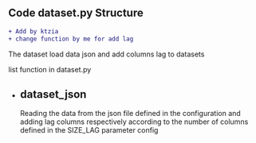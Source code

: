 ## Code dataset.py Structure 
```diff
+ Add by ktzia
+ change function by me for add lag
```

The dataset load data json and add columns lag to datasets 

list function in dataset.py
* **dataset_json**
  -----
  Reading the data from the json file defined in the configuration and adding lag columns respectively according to the number of columns defined in the SIZE_LAG parameter config



